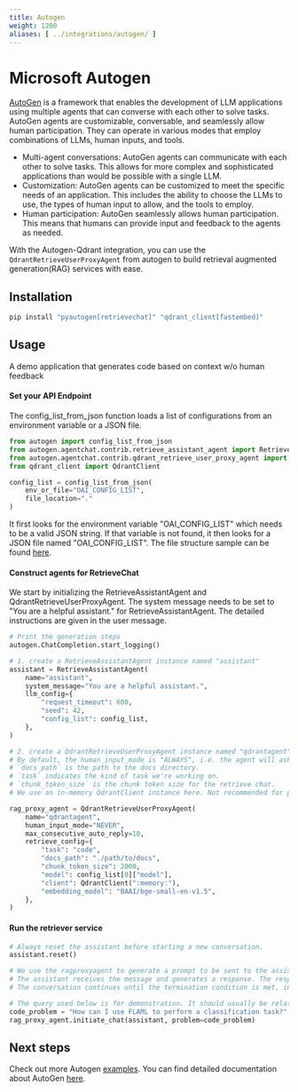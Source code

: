 ```yaml
---
title: Autogen
weight: 1200
aliases: [ ../integrations/autogen/ ]
---
```


# Microsoft Autogen

[AutoGen](https://github.com/microsoft/autogen) is a framework that enables the development of LLM applications using multiple agents that can converse with each other to solve tasks. AutoGen agents are customizable, conversable, and seamlessly allow human participation. They can operate in various modes that employ combinations of LLMs, human inputs, and tools.

- Multi-agent conversations: AutoGen agents can communicate with each other to solve tasks. This allows for more complex and sophisticated applications than would be possible with a single LLM.
- Customization: AutoGen agents can be customized to meet the specific needs of an application. This includes the ability to choose the LLMs to use, the types of human input to allow, and the tools to employ.
- Human participation: AutoGen seamlessly allows human participation. This means that humans can provide input and feedback to the agents as needed.

With the Autogen-Qdrant integration, you can use the `QdrantRetrieveUserProxyAgent` from autogen to build retrieval augmented generation(RAG) services with ease.

## Installation

```bash
pip install "pyautogen[retrievechat]" "qdrant_client[fastembed]"
```

## Usage

A demo application that generates code based on context w/o human feedback

#### Set your API Endpoint

The config_list_from_json function loads a list of configurations from an environment variable or a JSON file.

```python
from autogen import config_list_from_json
from autogen.agentchat.contrib.retrieve_assistant_agent import RetrieveAssistantAgent
from autogen.agentchat.contrib.qdrant_retrieve_user_proxy_agent import QdrantRetrieveUserProxyAgent
from qdrant_client import QdrantClient

config_list = config_list_from_json(
    env_or_file="OAI_CONFIG_LIST",
    file_location="."
)
```

It first looks for the environment variable "OAI_CONFIG_LIST" which needs to be a valid JSON string. If that variable is not found, it then looks for a JSON file named "OAI_CONFIG_LIST". The file structure sample can be found [here](https://github.com/microsoft/autogen/blob/main/OAI_CONFIG_LIST_sample).

#### Construct agents for RetrieveChat

We start by initializing the RetrieveAssistantAgent and QdrantRetrieveUserProxyAgent. The system message needs to be set to "You are a helpful assistant." for RetrieveAssistantAgent. The detailed instructions are given in the user message.

```python
# Print the generation steps
autogen.ChatCompletion.start_logging()

# 1. create a RetrieveAssistantAgent instance named "assistant"
assistant = RetrieveAssistantAgent(
    name="assistant",
    system_message="You are a helpful assistant.",
    llm_config={
        "request_timeout": 600,
        "seed": 42,
        "config_list": config_list,
    },
)

# 2. create a QdrantRetrieveUserProxyAgent instance named "qdrantagent"
# By default, the human_input_mode is "ALWAYS", i.e. the agent will ask for human input at every step.
# `docs_path` is the path to the docs directory.
# `task` indicates the kind of task we're working on.
# `chunk_token_size` is the chunk token size for the retrieve chat.
# We use an in-memory QdrantClient instance here. Not recommended for production.

rag_proxy_agent = QdrantRetrieveUserProxyAgent(
    name="qdrantagent",
    human_input_mode="NEVER",
    max_consecutive_auto_reply=10,
    retrieve_config={
        "task": "code",
        "docs_path": "./path/to/docs",
        "chunk_token_size": 2000,
        "model": config_list[0]["model"],
        "client": QdrantClient(":memory:"),
        "embedding_model": "BAAI/bge-small-en-v1.5",
    },
)
```

#### Run the retriever service

```python
# Always reset the assistant before starting a new conversation.
assistant.reset()

# We use the ragproxyagent to generate a prompt to be sent to the assistant as the initial message.
# The assistant receives the message and generates a response. The response will be sent back to the ragproxyagent for processing.
# The conversation continues until the termination condition is met, in RetrieveChat, the termination condition when no human-in-loop is no code block detected.

# The query used below is for demonstration. It should usually be related to the docs made available to the agent
code_problem = "How can I use FLAML to perform a classification task?"
rag_proxy_agent.initiate_chat(assistant, problem=code_problem)
```

## Next steps

Check out more Autogen [examples](https://microsoft.github.io/autogen/docs/Examples). You can find detailed documentation about AutoGen [here](https://microsoft.github.io/autogen/).
